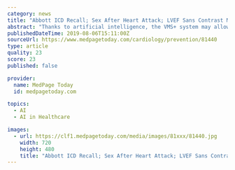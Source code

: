 ```yaml
---
category: news
title: "Abbott ICD Recall; Sex After Heart Attack; LVEF Sans Contrast Media"
abstract: "Thanks to artificial intelligence, the VMS+ system may allow clinicians to ... (Health Affairs) Oral formulations of menopause hormone replacement therapy may be associated with slower epicardial adipose tissue accumulation. (Journal of the American ..."
publishedDateTime: 2019-08-06T15:11:00Z
sourceUrl: https://www.medpagetoday.com/cardiology/prevention/81440
type: article
quality: 23
score: 23
published: false

provider:
  name: MedPage Today
  id: medpagetoday.com

topics:
  - AI
  - AI in Healthcare

images:
  - url: https://clf1.medpagetoday.com/media/images/81xxx/81440.jpg
    width: 720
    height: 480
    title: "Abbott ICD Recall; Sex After Heart Attack; LVEF Sans Contrast Media"
---
```

